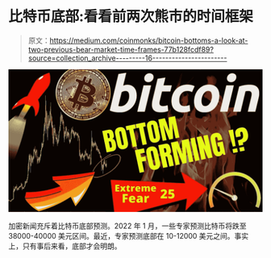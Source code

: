# 比特币底部:看看前两次熊市的时间框架

> 原文：<https://medium.com/coinmonks/bitcoin-bottoms-a-look-at-two-previous-bear-market-time-frames-77b128fcdf89?source=collection_archive---------16----------------------->

![](img/daf3438dda7c7af795a55c8fd679104c.png)

加密新闻充斥着比特币底部预测。2022 年 1 月，一些专家预测比特币将跌至 38000-40000 美元区间。最近，专家预测底部在 10-12000 美元之间。事实上，只有事后来看，底部才会明朗。
